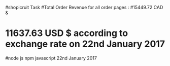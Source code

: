 #shopicruit Task
#Total Order Revenue for all order pages :
#15449.72 CAD &
# 11637.63 USD $ according to exchange rate on 22nd January 2017


#node js npm javascript 22nd January 2017
